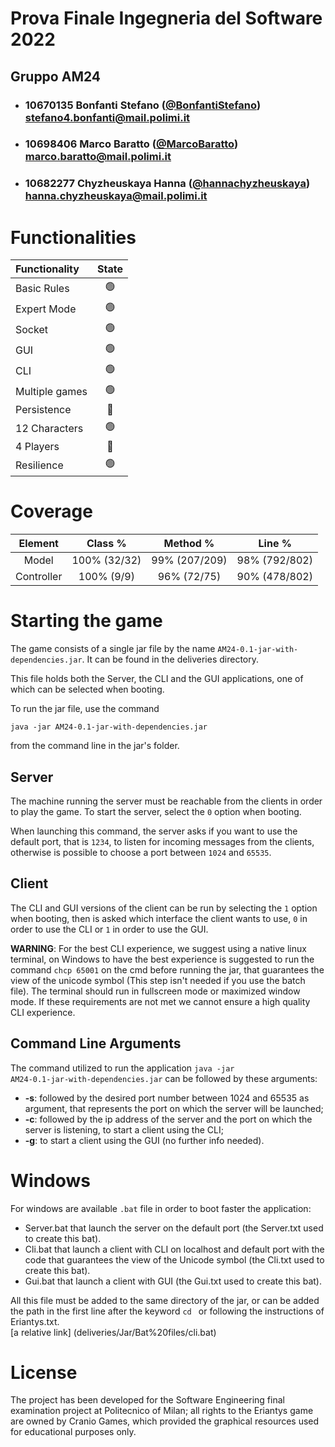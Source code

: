 # Prova Finale Ingegneria del Software 2022
## Gruppo AM24

- ###   10670135    Bonfanti Stefano ([@BonfantiStefano](https://github.com/BonfantiStefano)) <br>stefano4.bonfanti@mail.polimi.it
- ###   10698406    Marco Baratto ([@MarcoBaratto](https://github.com/MarcoBaratto)) <br>marco.baratto@mail.polimi.it
- ###   10682277    Chyzheuskaya Hanna ([@hannachyzheuskaya](https://github.com/hannachyzheuskaya)) <br>hanna.chyzheuskaya@mail.polimi.it

# Functionalities 

| Functionality  | State |
|:---------------|:-----:|
| Basic Rules    |  🟢   |
| Expert Mode    |  🟢   |
| Socket         |  🟢   |
| GUI            |  🟢   |
| CLI            |  🟢   |
| Multiple games |  🟢   |
| Persistence    |  🔴   |
| 12 Characters  |  🟢   |
| 4 Players      |  🔴   |
| Resilience     |  🟢   |
<!-- 🔴 🟢 🟡 -->
# Coverage

|  Element   |    Class %     |        Method %         |                    Line %                    |
|:----------:|:--------------:|:-----------------------:|:--------------------------------------------:|
|   Model    |  100% (32/32)  |      99% (207/209)      |                98% (792/802)                 |
| Controller |   100% (9/9)   |       96% (72/75)       |                90% (478/802)                 |

# Starting the game

The game consists of a single jar file by the name <code>AM24-0.1-jar-with-dependencies.jar</code>. It can be found in the deliveries directory.

This file holds both the Server, the CLI and the GUI applications, one of which can be selected when booting.

To run the jar file, use the command

<code>java -jar AM24-0.1-jar-with-dependencies.jar</code>

from the command line in the jar's folder.


## Server

The machine running the server must be reachable from the clients in order to play the game. To start the server, select the <code>0</code> option when booting.

When launching this command, the server asks if you want to use the default port, that is <code>1234</code>, to listen for incoming messages from the clients, otherwise is possible to choose a port between
<code>1024</code> and <code>65535</code>.

## Client

The CLI and GUI versions of the client can be run by selecting the <code>1</code> option when booting, then is asked which interface the client wants to use,
<code>0</code> in order to use the CLI or <code>1</code> in order to use the GUI.

**WARNING**: For the best CLI experience, we suggest using a native linux terminal, on Windows to have the best experience is suggested to run the command <code>chcp 65001</code> 
on the cmd before running the jar, that guarantees the view of the unicode symbol (This step isn't needed if you use the batch file).
The terminal should run in fullscreen mode or maximized window mode. If these requirements are not met we cannot ensure a high quality CLI experience.

## Command Line Arguments

The command utilized to run the application <code>java -jar AM24-0.1-jar-with-dependencies.jar</code> can be followed by these arguments:
- **-s**: followed by the desired port number between 1024 and 65535 as argument, that represents the port
on which the server will be launched;
- **-c**: followed by the ip address of the server and the port on which the server is listening, to start a client using the CLI;
- **-g**: to start a client using the GUI (no further info needed).

# Windows

For windows are available <code>.bat</code> file in order to boot faster the application:
- Server.bat that launch the server on the default port (the Server.txt used to create this bat).
- Cli.bat that launch a client with CLI on localhost and default port with the code that guarantees the view of the Unicode symbol (the Cli.txt used to create this bat).
- Gui.bat that launch a client with GUI (the Gui.txt used to create this bat).

All this file must be added to the same directory of the jar, or can be added the path in the first line after the keyword <code>cd </code> or following the instructions
of Eriantys.txt. \
[a relative link] (deliveries/Jar/Bat%20files/cli.bat)

# License

The project has been developed for the Software Engineering final examination project at Politecnico of Milan; all rights to the Eriantys game are owned by Cranio Games, which provided the graphical resources used for educational purposes only.
